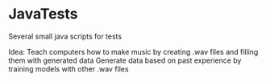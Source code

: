 # JavaTests
Several small java scripts for tests

Idea: Teach computers how to make music by creating .wav files and filling them with generated data
        Generate data based on past experience by training models with other .wav files
